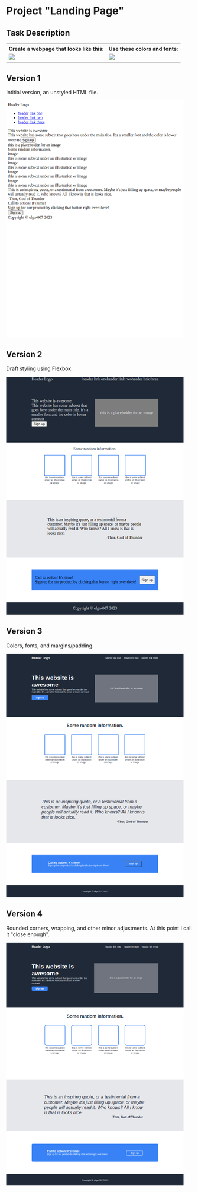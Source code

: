 # Project "Landing Page"
## Task Description
<table>
  <tr>
    <th>Create a webpage that looks like this:</th>
    <th>Use these colors and fonts:</th>
  </tr>
  <tr>
    <td><img width="600" src="https://cdn.statically.io/gh/TheOdinProject/curriculum/81a5d553f4073e593d23a6ab00d50eef8620796d/foundations/html_css/project/imgs/01.png">
    </td>
    <td><img width="600" src="https://cdn.statically.io/gh/TheOdinProject/curriculum/81a5d553f4073e593d23a6ab00d50eef8620796d/foundations/html_css/project/imgs/02.png"></td>
  </tr>
</table>

## Version 1 
Intitial version, an unstyled HTML file.

<img width="480" src="versions/version1.png">

## Version 2 
Draft styling using Flexbox.

<img width="480" src="versions/version2.png">

## Version 3 
Colors, fonts, and margins/padding.

<img width="480" src="versions/version3.png">

## Version 4 
Rounded corners, wrapping, and other minor adjustments. At this point I call it "close enough".

<img width="480" src="versions/version4.png">

